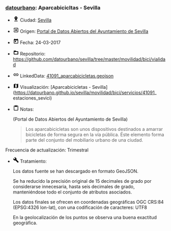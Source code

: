 ### [datourbano](https://github.com/datourbano): Aparcabicicltas - Sevilla

* ![](https://raw.githubusercontent.com/datourbano/simbologia/master/_/ubicacion_18.png) Ciudad: [Sevilla](https://datourbano.github.io/sevilla)
* ![](https://raw.githubusercontent.com/datourbano/simbologia/master/_/origen_18.png) Origen: [Portal de Datos Abiertos del Ayuntamiento de Sevilla](http://datosabiertos.sevilla.org/dataset/?id=aparcabicicletas)
* ![](https://raw.githubusercontent.com/datourbano/simbologia/master/_/calendario_18.png) Fecha: 24-03-2017
* ![](https://raw.githubusercontent.com/datourbano/simbologia/master/_/carpeta_18.png) Repositorio: https://github.com/datourbano/sevilla/tree/master/movilidad/bici/vialidad
* ![](https://raw.githubusercontent.com/datourbano/simbologia/master/_/enlace_18.png) LinkedData: [41091_aparcabicicletas.geojson](https://raw.githubusercontent.com/datourbano/sevilla/master/movilidad/bici/vialidad/41091_aparcabicicletas.geojson)
* ![](https://raw.githubusercontent.com/datourbano/simbologia/master/_/mapa_18.png) Visualización: [Aparcabicicletas - Sevilla](https://datourbano.github.io/sevilla/movilidad/bici/servicios/41091_ estaciones_sevici)
* ![](https://raw.githubusercontent.com/datourbano/simbologia/master/_/notas_18.png) Notas:

  (Portal de Datos Abiertos del Ayuntamiento de Sevilla)
  >Los aparcabicicletas son unos dispositivos destinados a amarrar bicicletas de forma segura en la vía pública.
  >Éste elemento forma parte del conjunto del mobiliario urbano de una ciudad.
  

Frecuencia de actualización: Trimestral
* ![](https://raw.githubusercontent.com/datourbano/simbologia/master/_/herramienta_18.png) Tratamiento:

  Los datos fuente se han descargado en formato GeoJSON. 

  Se ha reducido la precisión original de 15 decimales de grado por considerarse innecesaria, hasta seis decimales de grado, manteniéndose todo el conjunto de atributos asociados.

  Los datos finales se ofrecen en coordenadas geográficas OGC CRS:84 (EPSG:4326 lon-lat), con una codificación de caracteres: UTF8

  En la geolocalización de los puntos se observa una buena exactitud geográfica.
